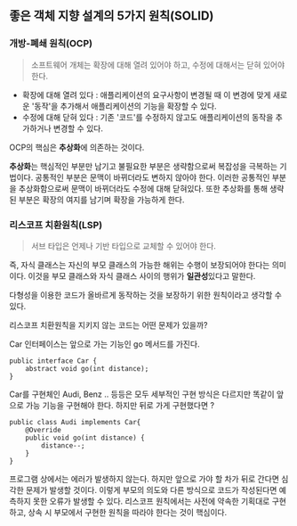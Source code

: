 ## 좋은 객체 지향 설계의 5가지 원칙(SOLID)

### 개방-폐쇄 원칙(OCP)

> 소프트웨어 개체는 확장에 대해 열려 있어야 하고, 수정에 대해서는 닫혀 있어야 한다.

- 확장에 대해 열려 있다 : 애플리케이션의 요구사항이 변경될 때 이 변경에 맞게 새로운 '동작'을 추가해서 애플리케이션의 기능을 확장할 수 있다.
- 수정에 대해 닫혀 있다 : 기존 '코드'를 수정하지 않고도 애플리케이션의 동작을 추가하거나 변경할 수 있다.

OCP의 핵심은 **추상화**에 의존하는 것이다. 

**추상화**는 핵심적인 부분만 남기고 불필요한 부분은 생략함으로써 복잡성을 극복하는 기법이다. 공통적인 부분은 문맥이 바뀌더라도 변하지 않아야 한다. 이러한 공통적인 부분을 추상화함으로써 문맥이 바뀌더라도 수정에 대해 닫혀있다. 또한 추상화를 통해 생략된 부분은 확장의 여지를 남기며 확장을 가능하게 한다.

### 리스코프 치환원칙(LSP)

> 서브 타입은 언제나 기반 타입으로 교체할 수 있어야 한다. 

즉, 자식 클래스는 자신의 부모 클래스의 가능한 해위는 수행이 보장되어야 한다는 의미이다. 이것을 부모 클래스와 자식 클래스 사이의 행위가 **일관성**있다고 말한다.

다형성을 이용한 코드가 올바르게 동작하는 것을 보장하기 위한 원칙이라고 생각할 수 있다.

리스코프 치환원칙을 지키지 않는 코드는 어떤 문제가 있을까?

Car 인터페이스는 앞으로 가는 기능인 go 메서드를 가진다.
```
public interface Car {
    abstract void go(int distance);
}
```

Car를 구현체인 Audi, Benz .. 등등은 모두 세부적인 구현 방식은 다르지만 똑같이 앞으로 가능 기능을 구현해야 한다. 하지만 뒤로 가게 구현했다면 ?

```
public class Audi implements Car{
    @Override
    public void go(int distance) {
        distance--;
    }
}
```
프로그램 상에서는 에러가 발생하지 않는다. 하지만 앞으로 가야 할 차가 뒤로 간다면 심각한 문제가 발생할 것이다. 이렇게 부모의 의도와 다른 방식으로 코드가 작성된다면 예측하지 못한 오류가 발생할 수 있다. 리스코프 원칙에서는 사전에 약속한 기획대로 구현하고, 상속 시 부모에서 구현한 원칙을 따라야 한다는 것이 핵심이다.




